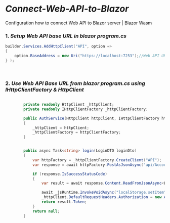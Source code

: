 # *Connect-Web-API-to-Blazor*
Configuration how to connect Web API to Blazor server | Blazor Wasm

### 1. *Setup Web API base URL in blazor program.cs*

```csharp
builder.Services.AddHttpClient("API", option =>
{ 
    option.BaseAddress = new Uri("https://localhost:7253");//Web API URL
} );

```

<br>

### 2. *Use Web API Base URL from blazor program.cs using IHttpClientFactory & HttpClient*

```csharp

        private readonly HttpClient _httpClient;
        private readonly IHttpClientFactory _httpClientFactory;

        public AuthService(HttpClient httpClient, IHttpClientFactory httpClientFactory)
        {
            _httpClient = httpClient;
            _httpClientFactory = httpClientFactory;
        }


        public async Task<string> login(LoginDTO loginDto)
        {
            var httpFactory = _httpClientFactory.CreateClient("API");
            var response = await httpFactory.PostAsJsonAsync("api/Account/Login", loginDto);

            if (response.IsSuccessStatusCode)
            {
                var result = await response.Content.ReadFromJsonAsync<LoginResult>();

                await _jsRuntime.InvokeVoidAsync("localStorage.setItem", "authToken", result.Token);
                _httpClient.DefaultRequestHeaders.Authorization = new AuthenticationHeaderValue("Bearer", result.Token);
                return result.Token;
            }
            return null;
        }

```
